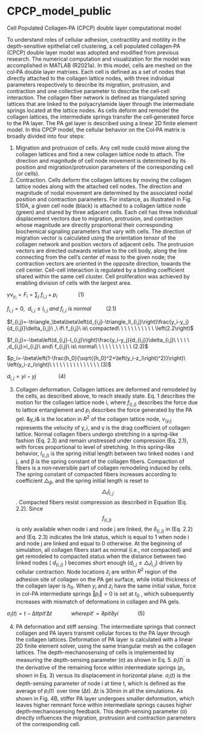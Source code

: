 # CPCP_model_public
Cell Populated Collagen‐PA (CPCP) double layer computational model

To understand roles of cellular adhesion, contractility and motility in the depth-sensitive epithelial cell clustering, a cell populated collagen‐PA (CPCP) double layer model was adopted and modified from previous research. The numerical computation and visualization for the model was accomplished in MATLAB (R2021a). In this model, cells are meshed on the col‐PA double layer matrixes. Each cell is defined as a set of nodes that directly attached to the collagen lattice nodes, with three individual parameters respectively to describe its migration, protrusion, and contraction and one collective parameter to describe the cell‐cell interaction. The collagen fiber network is defined as triangulated spring lattices that are linked to the polyacrylamide layer through the intermediate springs located at the lattice nodes. As cells deform and remodel the collagen lattices, the intermediate springs transfer the cell‐generated force to the PA layer. The PA gel layer is described using a linear 2D finite element model. In this CPCP model, the cellular behavior on the Col‐PA matrix is broadly divided into four steps:
1) Migration and protrusion of cells. Any cell node could move along the collagen lattices and find a new collagen lattice node to attach. The direction and magnitude of cell node movement is determined by its position and migration/protrusion parameters of the corresponding cell (or cells).
2) Contraction. Cells deform the collagen lattices by moving the collagen lattice nodes along with the attached cell nodes. The direction and magnitude of nodal movement are determined by the associated nodal position and contraction parameters. 
For instance, as illustrated in Fig. S10A, a given cell node (black) is attached to a collagen lattice node (green) and shared by three adjacent cells. Each cell has three individual displacement vectors due to migration, protrusion, and contraction whose magnitude are directly proportional their corresponding biochemical signaling parameters that vary with cells. The direction of migration vector is calculated using the orientation tensor of the collagen network and position vectors of adjacent cells. The protrusion vectors are directed outwards relative to the cell body, along the line connecting from the cell’s center of mass to the given node; the contraction vectors are oriented in the opposite direction, towards the cell center. Cell-cell interaction is regulated by a binding coefficient shared within the same cell cluster. Cell proliferation was achieved by enabling division of cells with the largest area.

$\gamma\nu_{y_i}={F_i=\sum_{j}\ f_{i,j}+p}_i\ \ \ \ \ \ \ \ \ \ \ \ \ \ \left(1\right)$

$f_{i,j}=0,\ \ d_{i,j}\le l_{i,j}\ and\ f_{i,j}\ is\ normal\ \ \ \ \ \ \ \ \ \ (2.1)$

$f_{i,j}=-\triangle_\beta\beta\left(d_{i,j}-\triangle_ll_{i,j}\right)\frac{y_i-y_j}{d_{i,j}}\delta_{i,j}\ ,\ if\ f_{i,j}\ is\ compacted\ \ \ \ \ \ \ \ \ \ \ \left(2.2\right)$

$f_{i,j}=-\beta\left(d_{i,j}-l_{i,j}\right)\frac{y_i-y_j}{d_{i,j}}\delta_{i,j}\ \ \ \ \ ,d_{i,j}>l_{i,j}\ and\ f_{i,j}\ is\ normal\ \ \ \ \ \ \ \ \ \ \ (2.3)$

$p_i=-\beta\left(1-\frac{h_0}{\sqrt{{h_0}^2+\left(y_i-z_i\right)^2}}\right)\ \left(y_i-z_i\right)\  \ \ \ \ \ \ \ \ \ \ \ \ \ \ (3)$

$d_{i,j}=yi-yj \ \ \ \ \ \ \ \ \ \ \ \ \ \ \ (4)$

3) Collagen deformation. Collagen lattices are deformed and remodeled by the cells, as described above, to reach steady state. Eq. 1 describes the motion for the collagen lattice node i, where $f_(i,j)$ describes the force due to lattice entanglement and $p_i$ describes the force generated by the PA gel. &y_i& is the location in $R^2$ of the collagen lattice node, $ν_(y_i)$ represents the velocity of y_i, and γ is the drag coefficient of collagen lattice. Normal collagen fibers undergo stretching in a spring-like fashion (Eq. 2.3) and remain unstressed under compression (Eq. 2.1), with forces proportional to level of stretching. In this spring-like behavior, $l_(i,j)$ is the spring initial length between two linked nodes i and j, and β is the spring constant of the collagen fibers. Compaction of fibers is a non‐reversible part of collagen remodeling induced by cells. The spring constant of compacted fibers increases according to coefficient $△_β$, and the spring initial length is reset to $$\ {\triangle_ll}_{i,j}$$. Compacted fibers resist compression as described in Equation (Eq. 2.2). Since $$f_(i,j)$$ is only available when node i and node j are linked, the $δ_(i,j)$ in (Eq. 2.2) and (Eq. 2.3) indicates the link status, which is equal to 1 when node i and node j are linked and equal to 0 otherwise. At the beginning of simulation, all collagen fibers start as normal (i.e., not compacted) and get remodeled to compacted status when the distance between two linked nodes ( $d_(i,j)$ ) becomes short enough ($d_{i,j}\le\triangle_ll_{i,j}$) driven by cellular contraction. Node locations $z_j$ are within $R^2$ region of the adhesion site of collagen on the PA gel surface, while initial thickness of the collagen layer is $h_0$. When $y_i$ and $z_i$ have the same initial value, force in col-PA intermediate springs $‖p_i ‖=0$ is set at $t_0$ , which subsequently increases with mismatch of deformations in collagen and PA gels.

$\sigma_i\left(t\right)=t-∆ttpit'∆t \ \ \ \ \ \ \ \ \ \ \ \ \ where  pit'=∂pit∂yi \ \ \ \ \ \ \ \ \ \ \ \ \ (5)$

4) PA deformation and stiff sensing. The intermediate springs that connect collagen and PA layers transmit cellular forces to the PA layer through the collagen lattices. Deformation of PA layer is calculated with a linear 2D finite element solver, using the same triangular mesh as the collagen lattices. The depth-mechanosensing of cells is implemented by measuring the depth-sensing parameter (σ) as shown in Eq. 5. $p_i\left(t\right)^\prime$ 
is the derivative of the remaining force within intermediate springs ($p_i$, shown in Eq. 3) versus its displacement in horizontal plane. $σ_i (t)$ is the depth-sensing parameter of node i at time t, which is defined as the average of $p_i\left(t\right)^\prime$ over time (∆t). ∆t is 30min in all the simulations.  As shown in Fig. 4B, stiffer PA layer undergoes smaller deformation, which leaves higher remnant force within intermediate springs causes higher depth‐mechanosensing feedback. This depth-sensing parameter (σ) directly influences the migration, protrusion and contraction parameters of the corresponding cell.
